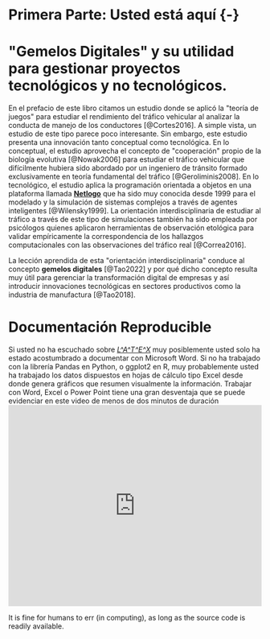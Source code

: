 # Primera Parte: Usted está aquí {-}

# "Gemelos Digitales" y su utilidad para gestionar proyectos tecnológicos y no tecnológicos. 

En el prefacio de este libro citamos un estudio donde se aplicó la "teoría de juegos" para estudiar el rendimiento del tráfico vehicular al analizar la conducta de manejo de los conductores [@Cortes2016]. A simple vista, un estudio de este tipo parece poco interesante. Sin embargo, este estudio presenta una innovación tanto conceptual como tecnológica. En lo conceptual, el estudio aprovecha el concepto de "cooperación" propio de la biología evolutiva [@Nowak2006] para estudiar el tráfico vehicular que difícilmente hubiera sido abordado por un ingeniero de tránsito formado exclusivamente en teoría fundamental del tráfico [@Geroliminis2008]. En lo tecnológico, el estudio aplica la programación orientada a objetos en una plataforma llamada [**Netlogo**](https://ccl.northwestern.edu/netlogo/) que ha sido muy conocida desde 1999 para el modelado y la simulación de sistemas complejos a través de agentes inteligentes [@Wilensky1999]. La orientación interdisciplinaria de estudiar al tráfico a través de este tipo de simulaciones también ha sido empleada por psicólogos quienes aplicaron herramientas de observación etológica para validar empíricamente la correspondencia de los hallazgos computacionales con las observaciones del tráfico real [@Correa2016].

La lección aprendida de esta "orientación interdisciplinaria" conduce al concepto **gemelos digitales** [@Tao2022] y por qué dicho concepto resulta muy útil para gerenciar la transformación digital de empresas y así introducir innovaciones tecnológicas en sectores productivos como la industria de manufactura [@Tao2018].



# Documentación Reproducible

Si usted no ha escuchado sobre [_L^A^T^E^X_](https://es.wikipedia.org/wiki/LaTeX) muy posiblemente usted solo ha estado acostumbrado a documentar con Microsoft Word. Si no ha trabajado con la librería Pandas en Python, o ggplot2 en R, muy probablemente usted ha trabajado los datos dispuestos en hojas de cálculo tipo Excel desde donde genera gráficos que resumen visualmente la información. Trabajar con Word, Excel o Power Point tiene una gran desventaja que se puede evidenciar en este video de menos de dos minutos de duración 
    <iframe width="100%" height="400" src="https://www.youtube.com/embed/s3JldKoA0zw?rel=0" frameborder="0" allow="autoplay; encrypted-media" allowfullscreen></iframe>



It is fine for humans to err (in computing), as long as the source code is readily available.
